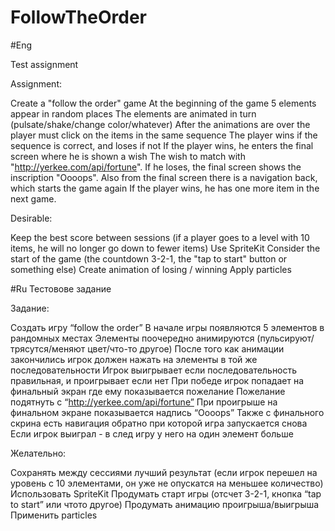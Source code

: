 # FollowTheOrder

#Eng 

Test assignment 

Assignment:

Create a "follow the order" game
At the beginning of the game 5 elements appear in random places
The elements are animated in turn (pulsate/shake/change color/whatever)
After the animations are over the player must click on the items in the same sequence
The player wins if the sequence is correct, and loses if not
If the player wins, he enters the final screen where he is shown a wish
The wish to match with "http://yerkee.com/api/fortune".
If he loses, the final screen shows the inscription "Oooops".
Also from the final screen there is a navigation back, which starts the game again
If the player wins, he has one more item in the next game.

Desirable:

Keep the best score between sessions (if a player goes to a level with 10 items, he will no longer go down to fewer items)
Use SpriteKit
Consider the start of the game (the countdown 3-2-1, the "tap to start" button or something else)
Create animation of losing / winning
Apply particles



#Ru
Тестовове задание 

Задание:

Создать игру “follow the order”
В начале игры появляются 5 элементов в рандомных местах
Элементы поочередно анимируются (пульсируют/трясутся/меняют цвет/что-то другое)
После того как анимации закончились игрок должен нажать на элементы в той же последовательности
Игрок выигрывает если последовательность правильная, и проигрывает если нет
При победе игрок попадает на финальный экран где ему показывается пожелание
Пожелание подятнуть с “http://yerkee.com/api/fortune”
При проигрыше на финальном экране показывается надпись “Oooops”
Также с финального скрина есть навигация обратно при которой игра запускается снова
Если игрок выиграл - в след игру у него на один элемент больше

Желательно:

Сохранять между сессиями лучший результат (если игрок перешел на уровень с 10 элементами, он уже не опускатся на меньшее количество)
Использовать SpriteKit
Продумать старт игры (отсчет 3-2-1, кнопка “tap to start” или чтото другое)
Продумать анимацию проигрыша/выигрыша
Применить particles
